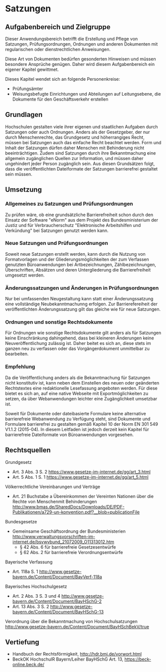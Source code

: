 # Satzungen

## Aufgabenbereich und Zielgruppe


Dieser Anwendungsbereich betrifft die Erstellung und Pflege von Satzungen, Prüfungsordnungen, Ordnungen und anderen Dokumenten mit regularischen oder dienstrechtlichen Anweisungen.

Diese Art von Dokumenten bedürfen gesonderten Hinweisen und müssen besondere Ansprüche genügen. Daher wird diesem Aufgabenbereich ein eigener Kapitel gewittmet.

Dieses Kapitel wendet sich an folgende Personenkreise:

-   Prüfungsämter
-   Weisungsbefugte Einrichtungen und Abteilungen auf Leitungsebene, die
    Dokumente für den Geschäftsverkehr erstellen

## Grundlagen

Hochschulen gestalten viele ihrer eigenen und staatlichen Aufgaben durch Satzungen oder auch Ordnungen. Anders als der Gesetzgeber, der nur durch Menschenrechte, das Grundgesetz und höherrangiges Recht, müssen bei Satzungen auch das einfache Recht beachtet werden. Form und Inhalt der Satzungen dürfen daher Menschen mit Behinderung nicht beeinträchtigen.
Zudem sind Satzungen durch ihre Bekanntmachung eine allgemein zugänglichen Quellen zur Information, und müssen daher ungehindert jeder  Person zugänglich sein. Aus diesen Grundsätzen folgt, dass die veröffentlichten Dateiformate der Satzungen barrierefrei gestaltet sein müssen.

## Umsetzung

### Allgemeines zu Satzungen und Prüfungsordnungen

Zu prüfen wäre, ob eine grundsätzliche Barrierefreiheit schon durch den Einsatz der Software "eNorm" aus dem  Projekt des Bundesministerium der Justiz und für Verbraucherschutz "Elektronische Arbeitshilfen und Verkündung" bei Satzungen genutzt werden kann.

### Neue Satzungen und Prüfungsordnungen

Soweit neue Satzungen erstellt werden, kann durch die Nutzung von Formatvorlagen und der Gliederungsmöglichkeiten der zum Verfassen genutzten Büroanwendungen bei Artbezeichnungen, Zählbezeichnungen, Überschriften, Absätzen und deren Untergliederung die Barrierefreiheit umgesetzt werden. 

### Änderungssatzungen und Änderungen in Prüfungsordnungen

Nur bei umfassenden Neugestaltung kann statt einer Änderungssatzung eine vollständige Neubekanntmachunng erfolgen. Zur Barrierefereiheit der veröffentlichten Änderungssatzung gilt das gleiche wie für neue Satzungen.

### Ordnungen und sonstige Rechtsdokumente

Für Ordnungen wie sonstige Rechtsdokumente gilt anders als für Satzungen keine Einschränkung dahingehend, dass bei kleineren Änderungen keine Neuveröffentlichung zulässig ist. Daher beitet es sich an, diese stets im ganzen neu zu verfassen oder das Vorgängerdokument unmittelbar zu bearbeiten.

### Empfehlung

Da die Veröffentlichung anders als die Bekanntmachung für Satzungen nicht konstitutiv ist, kann neben dem Einstellen des neuen oder geänderten Rechtstextes eine redaktionelle Lesefassung angeboten werden. Für diese bietet es sich an, auf eine native Webseite mit Exportmöglichkeiten zu setzen, da über Webanwendungen leichter eine Zugänglichkeit umsetzbar ist.

Soweit für Dokumente oder dateibasierte Formulare keine alternative barrierefreie Webanwendung zu Verfügung steht, sind Dokumente und Formulare barrierefrei zu gestalten gemäß Kapitel 10 der Norm EN 301 549 V1.1.2 (2015-04). In diesem Leitfaden ist jedoch derzeit kein Kapitel für barrierefreie Dateiformate von Büroanwendungen vorgesehen.

## Rechtsquellen

Grundgesetz
-   Art. 3 Abs. 3 S. 2 <https://www.gesetze-im-internet.de/gg/art_3.html>
-   Art. 5 Abs. 1 S. 1 <https://www.gesetze-im-internet.de/gg/art_5.html>

Völkerrechtliche Vereinbarungen und Verträge
-   Art. 21 Buchstabe a Übereinkommen der Vereinten Nationen über die Rechte von Menschenmit Behinderungen <http://www.bmas.de/SharedDocs/Downloads/DE/PDF-Publikationen/a729-un-konvention.pdf?__blob=publicationFile>

Bundesgesetze
-   Gemeinsame Geschäftsordnung der Bundesministerien <http://www.verwaltungsvorschriften-im-internet.de/bsvwvbund_21072009_O11313012.htm>
    -   § 42 Abs. 6 für barrierefreie Gesetzesentwürfe
    -   § 62 Abs. 2 für barrierefreie Verordnungsentwürfe

Bayerische Verfassung
-   Art. 118a S. 1 <http://www.gesetze-bayern.de/Content/Document/BayVerf-118a>

Bayerisches Hochschulgesetz
-   Art. 2 Abs. 3 S. 3 und 4 <http://www.gesetze-bayern.de/Content/Document/BayHSchG-2>
-   Art. 13 Abs. 3 S. 2 <http://www.gesetze-bayern.de/Content/Document/BayHSchG-13>

Verordnung über die Bekanntmachung von Hochschulsatzungen <http://www.gesetze-bayern.de/Content/Document/BayHSchBekV/true>

## Vertiefung

- Handbuch der Rechtsförmigkeit, <http://hdr.bmj.de/vorwort.html>
- BeckOK HochschulR Bayern/Leiher BayHSchG Art. 13, <https://beck-online.beck.de/>